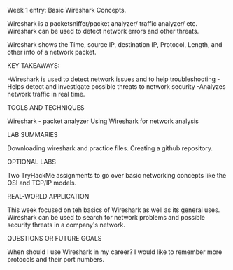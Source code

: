 Week 1 entry: Basic Wireshark Concepts. 
 
 Wireshark is a packetsniffer/packet analyzer/ traffic analyzer/ etc. Wireshark can be used to detect network errors and other threats. 
 
 Wireshark shows the Time, source IP, destination IP, Protocol, Length, and other info of a network packet. 
 
 KEY TAKEAWAYS: 
 
 -Wireshark is used to detect network issues and to help troubleshooting 
 -Helps detect and investigate possible threats to network security 
 -Analyzes network traffic in real time. 
 
 TOOLS AND TECHNIQUES 
 
 Wireshark - packet analyzer 
 Using Wireshark for network analysis 
 
 LAB SUMMARIES 
 
 Downloading wireshark and practice files. 
 Creating a github repository. 
 
 OPTIONAL LABS 
 
 Two TryHackMe assignments to go over basic networking concepts like the OSI and TCP/IP models. 
 
 REAL-WORLD APPLICATION 
 
 This week focused on teh basics of Wireshark as well as its general uses. Wireshark can be used to search for network problems and possible security threats in a company's network. 
 
 QUESTIONS OR FUTURE GOALS 
 
 When should I use Wireshark in my career? 
 I would like to remember more protocols and their port numbers.